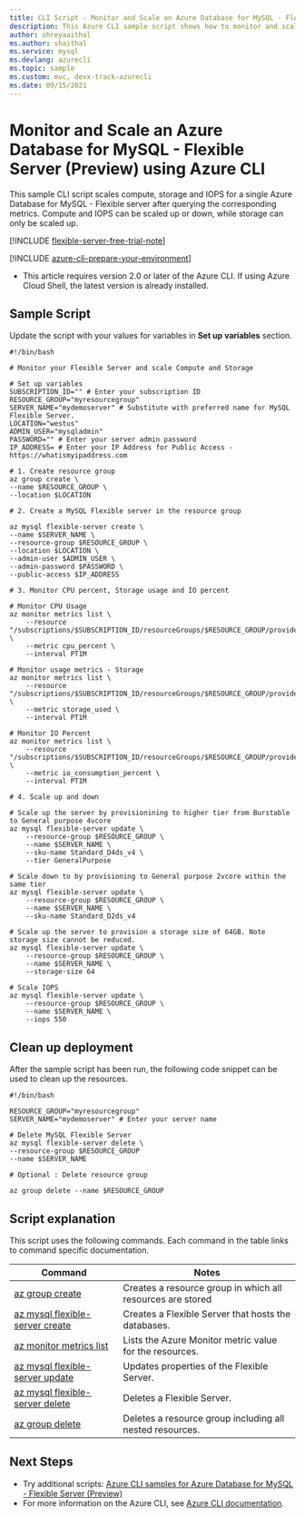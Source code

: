 ```yaml
---
title: CLI Script - Monitor and Scale an Azure Database for MySQL - Flexible Server (Preview)
description: This Azure CLI sample script shows how to monitor and scale a single Azure Database for MySQL - Flexible server up or down to allow for changing performance needs. 
author: shreyaaithal
ms.author: shaithal
ms.service: mysql
ms.devlang: azurecli
ms.topic: sample
ms.custom: mvc, devx-track-azurecli
ms.date: 09/15/2021
---
```


# Monitor and Scale an Azure Database for MySQL - Flexible Server (Preview) using Azure CLI

This sample CLI script scales compute, storage and IOPS for a single Azure Database for MySQL - Flexible server after querying the corresponding metrics. Compute and IOPS can be scaled up or down, while storage can only be scaled up. 

[!INCLUDE [flexible-server-free-trial-note](../../includes/flexible-server-free-trial-note.md)]

[!INCLUDE [azure-cli-prepare-your-environment](../../../../includes/azure-cli-prepare-your-environment.md)]

- This article requires version 2.0 or later of the Azure CLI. If using Azure Cloud Shell, the latest version is already installed. 

## Sample Script

Update the script with your values for variables in **Set up variables** section. 

```azurecli
#!/bin/bash

# Monitor your Flexible Server and scale Compute and Storage

# Set up variables
SUBSCRIPTION_ID="" # Enter your subscription ID
RESOURCE_GROUP="myresourcegroup" 
SERVER_NAME="mydemoserver" # Substitute with preferred name for MySQL Flexible Server. 
LOCATION="westus" 
ADMIN_USER="mysqladmin" 
PASSWORD="" # Enter your server admin password
IP_ADDRESS= # Enter your IP Address for Public Access - https://whatismyipaddress.com

# 1. Create resource group
az group create \
--name $RESOURCE_GROUP \
--location $LOCATION

# 2. Create a MySQL Flexible server in the resource group

az mysql flexible-server create \
--name $SERVER_NAME \
--resource-group $RESOURCE_GROUP \
--location $LOCATION \
--admin-user $ADMIN_USER \
--admin-password $PASSWORD \
--public-access $IP_ADDRESS

# 3. Monitor CPU percent, Storage usage and IO percent

# Monitor CPU Usage
az monitor metrics list \
    --resource "/subscriptions/$SUBSCRIPTION_ID/resourceGroups/$RESOURCE_GROUP/providers/Microsoft.DBforMySQL/flexibleservers/$SERVER_NAME" \
    --metric cpu_percent \
    --interval PT1M

# Monitor usage metrics - Storage
az monitor metrics list \
    --resource "/subscriptions/$SUBSCRIPTION_ID/resourceGroups/$RESOURCE_GROUP/providers/Microsoft.DBforMySQL/flexibleservers/$SERVER_NAME" \
    --metric storage_used \
    --interval PT1M

# Monitor IO Percent
az monitor metrics list \
    --resource "/subscriptions/$SUBSCRIPTION_ID/resourceGroups/$RESOURCE_GROUP/providers/Microsoft.DBforMySQL/flexibleservers/$SERVER_NAME" \
    --metric io_consumption_percent \
    --interval PT1M

# 4. Scale up and down

# Scale up the server by provisionining to higher tier from Burstable to General purpose 4vcore
az mysql flexible-server update \
    --resource-group $RESOURCE_GROUP \
    --name $SERVER_NAME \
    --sku-name Standard_D4ds_v4 \
    --tier GeneralPurpose 

# Scale down to by provisioning to General purpose 2vcore within the same tier
az mysql flexible-server update \
    --resource-group $RESOURCE_GROUP \
    --name $SERVER_NAME \
    --sku-name Standard_D2ds_v4

# Scale up the server to provision a storage size of 64GB. Note storage size cannot be reduced.
az mysql flexible-server update \
    --resource-group $RESOURCE_GROUP \
    --name $SERVER_NAME \
    --storage-size 64

# Scale IOPS
az mysql flexible-server update \
    --resource-group $RESOURCE_GROUP \
    --name $SERVER_NAME \
    --iops 550
```


## Clean up deployment

After the sample script has been run, the following code snippet can be used to clean up the resources.

```azurecli
#!/bin/bash

RESOURCE_GROUP="myresourcegroup" 
SERVER_NAME="mydemoserver" # Enter your server name

# Delete MySQL Flexible Server
az mysql flexible-server delete \
--resource-group $RESOURCE_GROUP 
--name $SERVER_NAME

# Optional : Delete resource group

az group delete --name $RESOURCE_GROUP
```

## Script explanation

This script uses the following commands. Each command in the table links to command specific documentation.

| **Command** | **Notes** |
|---|---|
|[az group create](/cli/azure/group#az_group_create)|Creates a resource group in which all resources are stored|
|[az mysql flexible-server create](/cli/azure/mysql/flexible-server#az_mysql_flexible_server_create)|Creates a Flexible Server that hosts the databases.|
|[az monitor metrics list](/cli/azure/monitor/metrics#az_monitor_metrics_list)|Lists the Azure Monitor metric value for the resources.|
|[az mysql flexible-server update](/cli/azure/mysql/flexible-server#az_mysql_flexible_server_update)|Updates properties of the Flexible Server.|
|[az mysql flexible-server delete](/cli/azure/mysql/flexible-server#az_mysql_flexible_server_delete)|Deletes a Flexible Server.|
|[az group delete](/cli/azure/group#az_group_delete) | Deletes a resource group including all nested resources.|

## Next Steps

- Try additional scripts: [Azure CLI samples for Azure Database for MySQL - Flexible Server (Preview)](../sample-scripts-azure-cli.md)
- For more information on the Azure CLI, see [Azure CLI documentation](/cli/azure).